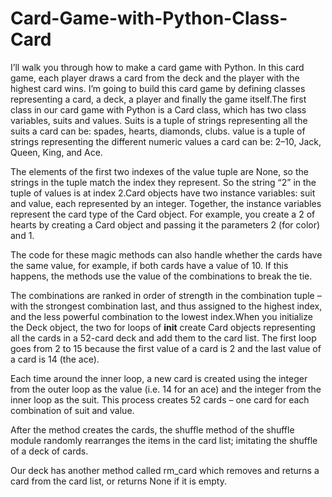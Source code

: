 # Card-Game-with-Python-Class-Card
 I’ll walk you through how to make a card game with Python. In this card game, each player draws a card from the deck and the player with the highest card wins. I’m going to build this card game by defining classes representing a card, a deck, a player and finally the game itself.The first class in our card game with Python is a Card class, which has two class variables, suits and values. Suits is a tuple of strings representing all the suits a card can be: spades, hearts, diamonds, clubs. value is a tuple of strings representing the different numeric values a card can be: 2–10, Jack, Queen, King, and Ace.

The elements of the first two indexes of the value tuple are None, so the strings in the tuple match the index they represent. So the string “2” in the tuple of values is at index 2.Card objects have two instance variables: suit and value, each represented by an integer. Together, the instance variables represent the card type of the Card object. For example, you create a 2 of hearts by creating a Card object and passing it the parameters 2 (for color) and 1.

The code for these magic methods can also handle whether the cards have the same value, for example, if both cards have a value of 10. If this happens, the methods use the value of the combinations to break the tie.

The combinations are ranked in order of strength in the combination tuple – with the strongest combination last, and thus assigned to the highest index, and the less powerful combination to the lowest index.When you initialize the Deck object, the two for loops of __init__ create Card objects representing all the cards in a 52-card deck and add them to the card list. The first loop goes from 2 to 15 because the first value of a card is 2 and the last value of a card is 14 (the ace).

Each time around the inner loop, a new card is created using the integer from the outer loop as the value (i.e. 14 for an ace) and the integer from the inner loop as the suit. This process creates 52 cards – one card for each combination of suit and value.

After the method creates the cards, the shuffle method of the shuffle module randomly rearranges the items in the card list; imitating the shuffle of a deck of cards.

Our deck has another method called rm_card which removes and returns a card from the card list, or returns None if it is empty.

